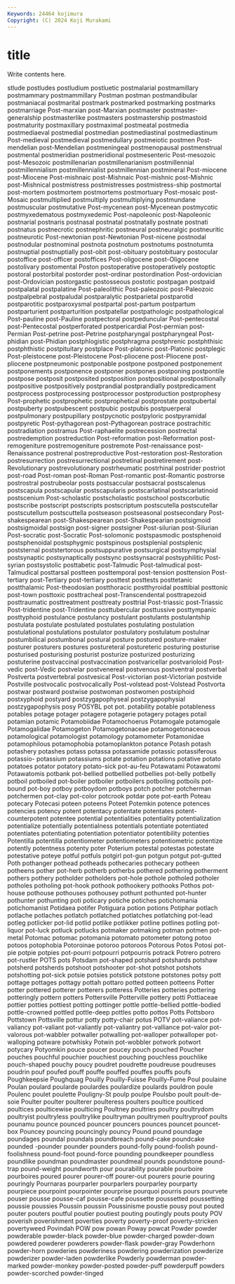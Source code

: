 ```yaml
---
Keywords: 24464 kojimura
Copyright: (C) 2024 Koji Murakami
---
```


# title

Write contents here.



stlude postludes postludium
postluetic postmalarial postmamillary postmammary postmammillary Postman postman postmandibular postmaniacal postmarital
postmark postmarked postmarking postmarks postmarriage Post-marxian post-Marxian postmaster postmaster-generalship postmasterlike
postmasters postmastership postmastoid postmaturity postmaxillary postmaximal postmeatal postmedia postmediaeval postmedial
postmedian postmediastinal postmediastinum Post-medieval postmedieval postmedullary postmeiotic postmen Post-mendelian post-Mendelian
postmeningeal postmenopausal postmenstrual postmental postmeridian postmeridional postmesenteric Post-mesozoic post-Mesozoic postmillenarian
postmillenarianism postmillennial postmillennialism postmillennialist postmillennian postmineral Post-miocene post-Miocene Post-mishnaic post-Mishnaic
Post-mishnic post-Mishnic post-Mishnical postmistress postmistresses postmistress-ship postmortal post-mortem postmortem postmortems
postmortuary Post-mosaic post-Mosaic postmultiplied postmultiply postmultiplying postmundane postmuscular postmutative Post-mycenean
post-Mycenean postmycotic postmyxedematous postmyxedemic Post-napoleonic post-Napoleonic postnarial postnaris postnasal postnatal
postnatally postnate postnati postnatus postnecrotic postnephritic postneural postneuralgic postneuritic postneurotic
Post-newtonian post-Newtonian Post-nicene postnodal postnodular postnominal postnota postnotum postnotums postnotumta
postnuptial postnuptially post-obit post-obituary postobituary postocular postoffice post-officer postoffices Post-oligocene
post-Oligocene postolivary postomental Poston postoperative postoperatively postoptic postoral postorbital postorder
post-ordinar postordination Post-ordovician post-Ordovician postorgastic postosseous postotic postpagan postpaid postpalatal
postpalatine Post-paleolithic Post-paleozoic post-Paleozoic postpalpebral postpaludal postparalytic postparietal postparotid postparotitic
postparoxysmal postpartal post-partum postpartum postparturient postparturition postpatellar postpathologic postpathological Post-pauline
post-Pauline postpectoral postpeduncular Post-pentecostal post-Pentecostal postperforated postpericardial Post-permian post-Permian Post-petrine
post-Petrine postpharyngal postpharyngeal Post-phidian post-Phidian postphlogistic postphragma postphrenic postphthisic postphthistic
postpituitary postplace Post-platonic post-Platonic postplegic Post-pleistocene post-Pleistocene Post-pliocene post-Pliocene post-pliocene
postpneumonic postponable postpone postponed postponement postponements postponence postponer postpones postponing
postpontile postpose postposit postposited postposition postpositional postpositionally postpositive postpositively postprandial
postprandially postpredicament postprocess postprocessing postprocessor postproduction postprophesy Post-prophetic postprophetic postprophetical
postprostate postpubertal postpuberty postpubescent postpubic postpubis postpuerperal postpulmonary postpupillary postpycnotic
postpyloric postpyramidal postpyretic Post-pythagorean post-Pythagorean postrace postrachitic postradiation postramus Post-raphaelite
postrecession postrectal postredemption postreduction Post-reformation post-Reformation post-remogeniture postremogeniture postremote Post-renaissance
post-Renaissance postrenal postreproductive Post-restoration post-Restoration postresurrection postresurrectional postretinal postretirement post-Revolutionary
postrevolutionary postrheumatic postrhinal postrider postriot post-road Post-roman post-Roman Post-romantic post-Romantic
postrorse postrostral postrubeolar posts postsaccular postsacral postscalenus postscapula postscapular postscapularis
postscarlatinal postscarlatinoid postscenium Post-scholastic postscholastic postschool postscorbutic postscribe postscript postscripts
postscriptum postscutella postscutellar postscutellum postscuttella postseason postseasonal postsecondary Post-shakespearean post-Shakespearean
post-Shakespearian postsigmoid postsigmoidal postsign post-signer postsigner Post-silurian post-Silurian Post-socratic post-Socratic
Post-solomonic postspasmodic postsphenoid postsphenoidal postsphygmic postspinous postsplenial postsplenic poststernal poststertorous
postsuppurative postsurgical postsymphysial postsynaptic postsynaptically postsync postsynsacral postsyphilitic Post-syrian postsystolic
posttabetic post-Talmudic Post-talmudical post-Talmudical posttarsal postteen posttemporal post-tension posttension Post-tertiary
post-Tertiary post-tertiary posttest posttests posttetanic postthalamic Post-theodosian postthoracic postthyroidal posttibial
posttonic post-town posttoxic posttracheal post-Transcendental posttrapezoid posttraumatic posttreatment posttreaty posttrial
Post-triassic post-Triassic Post-tridentine post-Tridentine posttubercular posttussive posttympanic posttyphoid postulance postulancy
postulant postulants postulantship postulata postulate postulated postulates postulating postulation postulational
postulations postulator postulatory postulatum postulnar postumbilical postumbonal postural posture postured
posture-maker posturer posturers postures postureteral postureteric posturing posturise posturised posturising
posturist posturize posturized posturizing postuterine postvaccinal postvaccination postvaricellar postvarioloid Post-vedic
post-Vedic postvelar postvenereal postvenous postventral postverbal Postverta postvertebral postvesical Post-victorian
post-Victorian postvide Postville postvocalic postvocalically Post-volstead post-Volstead Postvorta postwar postward
postwise postwoman postwomen postxiphoid postxyphoid postyard postzygapophyseal postzygapophysial postzygapophysis posy
POSYBL pot pot. potability potable potableness potables potage potager potagere
potagerie potagery potages potail potamian potamic Potamobiidae Potamochoerus Potamogale potamogale
Potamogalidae Potamogeton Potamogetonaceae potamogetonaceous potamological potamologist potamology potamometer Potamonidae potamophilous
potamophobia potamoplankton potance Potash potash potashery potashes potass potassa potassamide
potassic potassiferous potassio- potassium potassiums potate potation potations potative potato
potatoes potator potatory potato-sick pot-au-feu Potawatami Potawatomi Potawatomis potbank pot-bellied
potbellied potbellies pot-belly potbelly potboil potboiled pot-boiler potboiler potboilers potboiling
potboils pot-bound pot-boy potboy potboydom potboys potch potcher potcherman potchermen
pot-clay pot-color potcrook potdar pote pot-earth Poteau potecary Potecasi poteen
poteens Poteet Potemkin potence potences potencies potency potent potentacy potentate
potentates potent-counterpotent potentee potential potentialities potentiality potentialization potentialize potentially potentialness
potentials potentiate potentiated potentiates potentiating potentiation potentiator potentibility potenties Potentilla
potentilla potentiometer potentiometers potentiometric potentize potently potentness potenty poter Poterium
potestal potestas potestate potestative poteye potful potfuls potgirl pot-gun potgun
potgut pot-gutted Poth pothanger pothead potheads pothecaries pothecary potheen potheens
pother pot-herb potherb potherbs pothered pothering potherment pothers pothery potholder
potholders pot-hole pothole potholed potholer potholes potholing pot-hook pothook pothookery
pothooks Pothos pot-house pothouse pothouses pothousey pothunt pothunted pot-hunter pothunter
pothunting poti poticary potiche potiches potichomania potichomanist Potidaea potifer Potiguara
potion potions Potiphar potlach potlache potlaches potlatch potlatched potlatches potlatching
pot-lead potleg potlicker pot-lid potlid potlike potlikker potline potlines potling
pot-liquor pot-luck potluck potlucks potmaker potmaking potman potmen pot-metal Potomac
potomac potomania potomato potometer potong potoo potoos potophobia Potoroinae potoroo
potoroos Potorous Potos Potosi pot-pie potpie potpies pot-pourri potpourri potpourris
potrack Potrero potrero pot-rustler POTS pots Potsdam pot-shaped potshard potshards
potshaw potsherd potsherds potshoot potshooter pot-shot potshot potshots potshotting pot-sick
potsie potsies potstick potstone potstones potsy pott pottage pottages pottagy
pottah pottaro potted potteen potteens Potter potter pottered potterer potterers
potteress Potteries potteries pottering potteringly pottern potters Pottersville Potterville pottery
potti Pottiaceae pottier potties pottiest potting pottinger pottle pottle-bellied pottle-bodied
pottle-crowned pottled pottle-deep pottles potto pottos Potts Pottsboro Pottstown Pottsville
pottur potty potty-chair potus POTV pot-valiance pot-valiancy pot-valiant pot-valiantly pot-valiantry
pot-valliance pot-valor pot-valorous pot-wabbler potwaller potwalling pot-walloper potwalloper pot-walloping potware
potwhisky Potwin pot-wobbler potwork potwort potycary Potyomkin pouce poucer poucey
pouch pouched Poucher pouches pouchful pouchier pouchiest pouching pouchless pouchlike
pouch-shaped pouchy poucy poudret poudrette poudreuse poudreuses poudrin pouf poufed
pouff pouffe pouffed pouffes pouffs poufs Poughkeepsie Poughquag Pouilly Pouilly-Fuisse
Pouilly-Fume Poul poulaine Poulan poulard poularde poulardes poulardize poulards pouldron
poule Poulenc poulet poulette Pouligny-St poulp poulpe Poulsbo poult poult-de-soie
Poulter poulter poulterer poulteress poulters poultice poulticed poultices poulticewise poulticing
Poultney poultries poultry poultrydom poultryist poultryless poultrylike poultryman poultrymen poultryproof
poults pounamu pounce pounced pouncer pouncers pounces pouncet pouncet-box Pouncey
pouncing pouncingly pouncy Pound pound poundage poundages poundal poundals poundbreach
pound-cake poundcake pounded -pounder pounder pounders pound-folly pound-foolish pound-foolishness pound-foot
pound-force pounding poundkeeper poundless poundlike poundman poundmaster poundmeal pounds poundstone
pound-trap pound-weight poundworth pour pourability pourable pourboire pourboires poured pourer
pourer-off pourer-out pourers pourie pouring pouringly Pournaras pourparler pourparlers pourparley
pourparty pourpiece pourpoint pourpointer pourprise pourquoi pourris pours pourvete pouser
pousse pousse-caf pousse-cafe poussette poussetted poussetting poussie poussies Poussin poussin
Poussinisme poustie pousy pout pouted pouter pouters poutful poutier poutiest
pouting poutingly pouts pouty POV poverish poverishment poverties poverty poverty-proof
poverty-stricken povertyweed Povindah POW pow powan Poway powcat Powder powder
powderable powder-black powder-blue powder-charged powder-down powdered powderer powderers powder-flask powder-gray
Powderhorn powder-horn powderies powderiness powdering powderization powderize powderizer powder-laden powderlike
Powderly powderman powder-marked powder-monkey powder-posted powder-puff powderpuff powders powder-scorched powder-tinged
